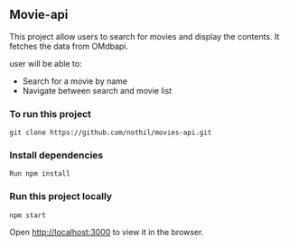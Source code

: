 ## Movie-api

This project allow users to search  for movies and display the contents. It fetches the data from OMdbapi.

user will be able to:
* Search for a movie by name
* Navigate between search and movie list


### To run this project 

``git clone https://github.com/nothil/movies-api.git``

### Install dependencies 

```Run npm install```

### Run this project locally

``npm start``

Open [http://localhost:3000](http://localhost:3000) to view it in the browser.






